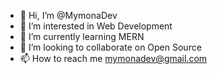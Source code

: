 - 👋 Hi, I’m @MymonaDev
- 👀 I’m interested in Web Development
- 🌱 I’m currently learning MERN
- 💞️ I’m looking to collaborate on Open Source
- 📫 How to reach me mymonadev@gmail.com

<!---
MymonaDev/MymonaDev is a ✨ special ✨ repository because its `README.md` (this file) appears on your GitHub profile.
You can click the Preview link to take a look at your changes.
--->
